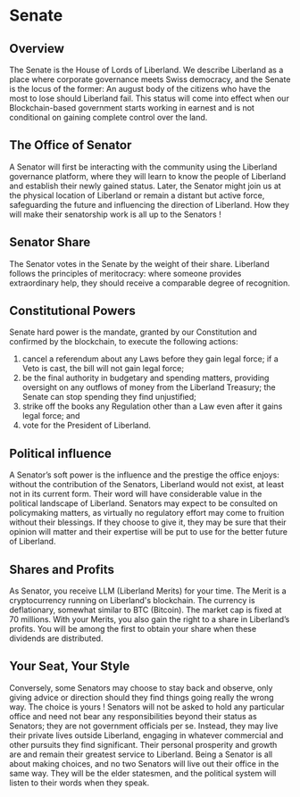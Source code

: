 # Senate

## Overview

The Senate is the House of Lords of Liberland. We describe Liberland as a place where corporate governance meets Swiss democracy, and the Senate is the locus of the former: An august body of the citizens who have the most to lose should Liberland fail. This status will come into effect when our Blockchain-based government starts working in earnest and is not conditional on gaining complete control over the land.

## The Office of Senator

A Senator will first be interacting with the community using the Liberland governance platform, where they will learn to know the people of Liberland and establish their newly gained status. Later, the Senator might join us at the physical location of Liberland or remain a distant but active force, safeguarding the future and influencing the direction of Liberland. How they will make their senatorship work is all up to the Senators !

## Senator Share

The Senator votes in the Senate by the weight of their share. Liberland follows the principles of meritocracy: where someone provides extraordinary help, they should receive a comparable degree of recognition.

## Constitutional Powers

Senate hard power is the mandate, granted by our Constitution and confirmed by the blockchain, to execute the following actions:

1. cancel a referendum about any Laws before they gain legal force; if a Veto is cast, the bill will not gain legal force;
2. be the final authority in budgetary and spending matters, providing oversight on any outflows of money from the Liberland Treasury; the Senate can stop spending they find unjustified;
3. strike off the books any Regulation other than a Law even after it gains legal force; and
4. vote for the President of Liberland.

## Political influence

A Senator’s soft power is the influence and the prestige the office enjoys: without the contribution of the Senators, Liberland would not exist, at least not in its current form. Their word will have considerable value in the political landscape of Liberland. Senators may expect to be consulted on policymaking matters, as virtually no regulatory effort may come to fruition without their blessings. If they choose to give it, they may be sure that their opinion will matter and their expertise will be put to use for the better future of Liberland.

## Shares and Profits

As Senator, you receive LLM (Liberland Merits) for your time. The Merit is a cryptocurrency running on Liberland's blockchain. The currency is deflationary, somewhat similar to BTC (Bitcoin). The market cap is fixed at 70 millions. With your Merits, you also gain the right to a share in Liberland’s profits. You will be among the first to obtain your share when these dividends are distributed.

## Your Seat, Your Style

Conversely, some Senators may choose to stay back and observe, only giving advice or direction should they find things going really the wrong way. The choice is yours ! Senators will not be asked to hold any particular office and need not bear any responsibilities beyond their status as Senators; they are not government officials per se. Instead, they may live their private lives outside Liberland, engaging in whatever commercial and other pursuits they find significant. Their personal prosperity and growth are and remain their greatest service to Liberland. Being a Senator is all about making choices, and no two Senators will live out their office in the same way. They will be the elder statesmen, and the political system will listen to their words when they speak.

